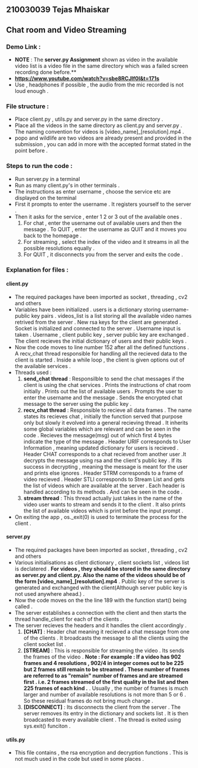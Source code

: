 ## 210030039 Tejas Mhaiskar
## Chat room and Video Streaming

### Demo Link : 
* **NOTE** : The **server.py Assignment** shown as video in the available video list is a video file in the same directory which was a failed screen recording done before.**
* **https://www.youtube.com/watch?v=sbe8RCJIf0I&t=171s**
* Use , headphones if possible , the audio from the mic recorded is not loud enough .


### File structure : 
* Place client.py , utils.py and server.py in the same directory .  
* Place all the videos in the same directory as client.py and server.py . The naming convention for videos is [video_name]_[resolution].mp4 . 
* popo and wildlife are two videos are already present and provided in the submission , you can add in more with the accepted format stated in the point before .

### Steps to run the code :
* Run server.py in a terminal
* Run as many client.py's in other terminals . 
* The instructions as enter username , choose the service etc are displayed on the terminal
* First it prompts to enter the username . It registers yourself to the server . 
* Then it asks for the service , enter 1 2 or 3 out of the available ones . 
    1. For chat , enter the username out of available users and then the message . To QUIT , enter the username as QUIT and it moves you back to the homepage .
    2. For streaming , select the index of the video and it streams in all the possible resolutions equally . 
    3. For QUIT , it disconnects you from the server and exits the code .

### Explanation for files :

#### client.py
* The required packages have been imported as socket , threading , cv2 and others
* Variables have been initialized . users is a dictionary storing username-public key pairs . videos_list is a list storing all the available video names retrived from the server . New rsa keys for the client are generated . Socket is initialized and connected to the server . Username input is taken . Username , client public key , server public key are exchanged . The client recieves  the initial dictionary of users and their public keys . 
* Now the code moves to line number 152 after all the defined functions . A recv_chat thread responsible for handling all the recieved data to the client is started . Inside a while loop , the client is given options out of the available services . 
* Threads used : 
    1. **send_chat thread** : Responsilble to send the chat messages if the client is using the chat services . Prints the instructions of chat room initially . Prints out the list of available users . Prompts the user to enter the username and the message . Sends the encrypted chat message to the server using the public key .
    2. **recv_chat thread** : Responsible to recieve all data frames . The name states its recieves chat , initially the function served that purpose only but slowly it evolved into a general recieving thread . It inherits some global variables which are relevant and can be seen in the code . Recieves the message(msg) out of which first 4 bytes indicate the type of the message . Header URIF corresponds to User Information , meaning updated dictionary for users is recieved . Header CHAT corresponds to a chat recieved from another user .It decrypts the message using rsa and the client's public key . If its success in decrypting , meaning the message is meant for the user and prints else ignores . Header STRM corresponds to a frame of video recieved . Header STLI corresponds to Stream List and gets the list of videos which are available at the server . Each header is handled according  to its methods . And can be seen in the code . 
    3. **stream thread** : This thread actually just takes in the name of the video user wants to stream and  sends it to the client . It also prints the list of available videos which is print before the input prompt .
* On exiting the app , os._exit(0) is used to terminate the process for the client .

#### server.py
* The required packages have been imported as socket , threading , cv2 and others
* Various initialisations as client dictionary , client sockets list , videos list is declatered . **For videos , they should be stored in the same directory as server.py and client.py. Also the name of the videos should be of the form [video_name]_[resolution].mp4** . Public key of the server is generated and exchanged with the client(Although server public key is not used anywhere ahead.) . 
* Now the code moves on the the line 189 with the function start() being called .
* The server establishes a connection with the client and then starts the thread handle_client for each of the clients . 
* The server recieves the headers and it handles the client accordingly . 
    1. **[CHAT]** : Header chat meaning it recieved a chat message from one of the clients . It broadcasts the message to all the clients using the client socket list .
    2. **[STREAM]** : This is responsible for streaming the video . Its sends the frames of the video . **Note : For example : If a video has 902 frames and 4 resolutions , 902/4 in integer comes out to be 225 but 2 frames still remain to be streamed . These number of frames are referred to as "remain" number of frames and are streamed first . i.e. 2 frames streamed of the first quality in the list and then 225 frames of each kind .** . Usually , the number of frames is much larger and number of available resolutions is not more than 5 or 6 . So these residual frames do not bring much change .
    3. **[DISCONNECT]** : Its disconnects the client from the server . The server removes its entry in the dictionary and sockets list . It is then broadcasted to every available client . The thread is exited using sys.exit() funciton . 
#### utils.py 
* This file contains , the rsa encryption and decryption functions . This is not much used in the code but used in some places . 